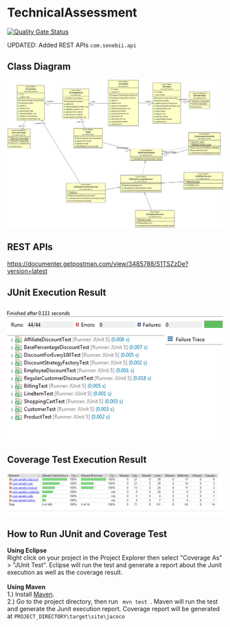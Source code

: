 # TechnicalAssessment 
[![Quality Gate Status](https://sonarcloud.io/api/project_badges/measure?project=senebii_TechnicalAssessment&metric=alert_status)](https://sonarcloud.io/dashboard?id=senebii_TechnicalAssessment)

UPDATED: Added REST APIs ```com.senebii.api```

## Class Diagram
![Alt text](TechAssessmentUML.png?raw=true "Class Diagram")

## REST APIs
https://documenter.getpostman.com/view/3485788/S1TSZzDe?version=latest

## JUnit Execution Result
![Alt text](junit.PNG?raw=true "Class Diagram")


## Coverage Test Execution Result
![Alt text](coverage.PNG?raw=true "Class Diagram")

## How to Run JUnit and Coverage Test
<b> Using Eclipse </b>
<br/>
Right click on your project in the Project Explorer then select "Coverage As" > "JUnit Test". Eclipse will run the test and generate a report about the Junit execution as well as the coverage result.
<br/>
<br/>
<b> Using Maven </b>
<br/>
1.) Install <a href="https://maven.apache.org/install.html">Maven</a>.
<br/>
2.) Go to the project directory, then run <code> mvn test </code>. Maven will run the test and generate  the Junit execution report. Coverage report will be generated at <code>PROJECT_DIRECTORY\target\site\jacoco</code>
